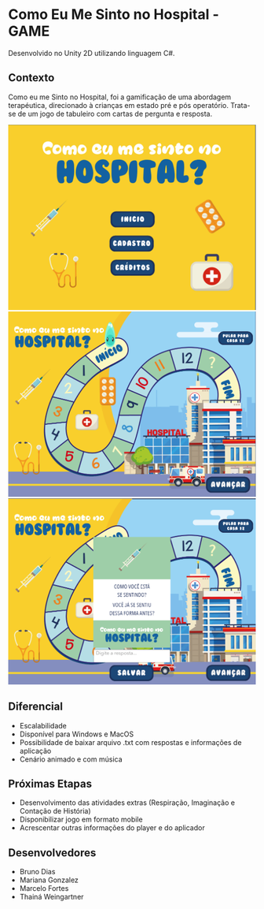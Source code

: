 # Como Eu Me Sinto no Hospital - GAME
Desenvolvido no Unity 2D utilizando linguagem C#.

## Contexto
Como eu me Sinto no Hospital, foi a gamificação de uma abordagem terapéutica, direcionado à crianças em estado pré e pós operatório. 
Trata-se de um jogo de tabuleiro com cartas de pergunta e resposta. 

![](Prints/tela1.png)<!-- .element height="50%" width="50%" -->
![](Prints/tela2.png)<!-- .element height="50%" width="50%" -->
![](Prints/tela3.png)<!-- .element height="50%" width="50%" -->

## Diferencial
* Escalabilidade
* Disponível para Windows e MacOS
* Possibilidade de baixar arquivo .txt com respostas e informações de aplicação
* Cenário animado e com música

## Próximas Etapas
* Desenvolvimento das atividades extras (Respiração, Imaginação e Contação de História)
* Disponibilizar jogo em formato mobile
* Acrescentar outras informações do player e do aplicador

## Desenvolvedores
* Bruno Dias
* Mariana Gonzalez
* Marcelo Fortes
* Thainá Weingartner



